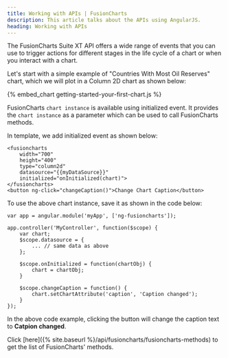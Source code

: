 ```yaml
---
title: Working with APIs | FusionCharts
description: This article talks about the APIs using AngularJS.
heading: Working with APIs
---
```


The FusionCharts Suite XT API offers a wide range of events that you can use to trigger actions for different stages in the life cycle of a chart or when you interact with a chart.

Let's start with a simple example of "Countries With Most Oil Reserves" chart, which we will plot in a Column 2D chart as shown below:

{% embed_chart getting-started-your-first-chart.js %}

FusionCharts `chart instance` is available using initialized event. It provides the `chart instance` as a parameter which can be used to call FusionCharts methods.

In template, we add initialized event as shown below:

```
<fusioncharts
	width="700"
	height="400"
	type="column2d"
	datasource="{{myDataSource}}"
	initialized="onInitialized(chart)">
</fusioncharts>
<button ng-click="changeCaption()">Change Chart Caption</button>
```

To use the above chart instance, save it as shown in the code below:

```
var app = angular.module('myApp', ['ng-fusioncharts']);

app.controller('MyController', function($scope) {
    var chart;
    $scope.datasource = {
        ... // same data as above
    };

    $scope.onInitialized = function(chartObj) {
        chart = chartObj;
    }

    $scope.changeCaption = function() {
        chart.setChartAttribute('caption', 'Caption changed');
    }
});
```

In the above code example, clicking the button will change the caption text to **Catpion changed**.

Click [here]({% site.baseurl %}/api/fusioncharts/fusioncharts-methods) to get the list of FusionCharts' methods.